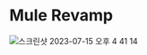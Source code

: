 # Mule Revamp
![스크린샷 2023-07-15 오후 4 41 14](https://github.com/3kiein/mule-revamp-front/assets/129928230/83f1e9a5-9ceb-4c75-a580-a4f3d9ed8b47)

